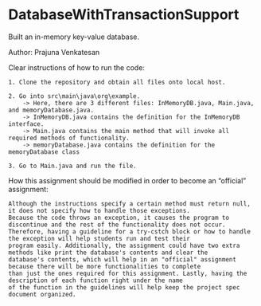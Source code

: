 # DatabaseWithTransactionSupport
Built an in-memory key-value database.

Author: Prajuna Venkatesan 

Clear instructions of how to run the code: 

    1. Clone the repository and obtain all files onto local host. 
    
    2. Go into src\main\java\org\example. 
        -> Here, there are 3 different files: InMemoryDB.java, Main.java, and memoryDatabase.java. 
        -> InMemoryDB.java contains the definition for the InMemoryDB interface.
        -> Main.java contains the main method that will invoke all required methods of functionality. 
        -> memoryDatabase.java contains the definition for the memoryDatabase class
        
    3. Go to Main.java and run the file. 
    
How this assignment should be modified in order to become an “official” assignment: 

    Although the instructions specify a certain method must return null, it does not specify how to handle those exceptions. 
    Because the code throws an exception, it causes the program to discontinue and the rest of the functionality does not occur. 
    Therefore, having a guideline for a try-cstch block or how to handle the exception will help students run and test their 
    program easily. Additionally, the assignment could have two extra methods like print the database's contents and clear the 
    database's contents, which will help in an "official" assignment because there will be more functionalities to complete 
    than just the ones required for this assignment. Lastly, having the description of each function right under the name 
    of the function in the guidelines will help keep the project spec document organized. 
